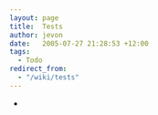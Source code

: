 ```yaml
---
layout: page
title:  Tests
author: jevon
date:   2005-07-27 21:28:53 +12:00
tags:
  - Todo
redirect_from:
  - "/wiki/tests"
---
```


-

